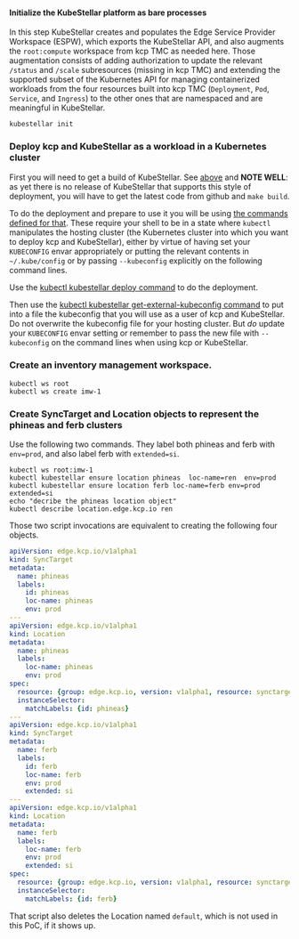 <!--user-example1-post-install-start-->
#### Initialize the KubeStellar platform as bare processes

In this step KubeStellar creates and populates the Edge Service
Provider Workspace (ESPW), which exports the KubeStellar API, and also
augments the `root:compute` workspace from kcp TMC as needed here.
Those augmentation consists of adding authorization to update the
relevant `/status` and `/scale` subresources (missing in kcp TMC) and
extending the supported subset of the Kubernetes API for managing
containerized workloads from the four resources built into kcp TMC
(`Deployment`, `Pod`, `Service`, and `Ingress`) to the other ones that
are namespaced and are meaningful in KubeStellar.

```shell
kubestellar init
```

### Deploy kcp and KubeStellar as a workload in a Kubernetes cluster

First you will need to get a build of KubeStellar.  See
[above](../#get-kubestellar) and **NOTE WELL**: as yet there is no
release of KubeStellar that supports this style of deployment, you
will have to get the latest code from github and `make build`.

To do the deployment and prepare to use it you will be using [the
commands defined for
that](../../commands/#deployment-into-a-kubernetes-cluster).  These
require your shell to be in a state where `kubectl` manipulates the
hosting cluster (the Kubernetes cluster into which you want to deploy
kcp and KubeStellar), either by virtue of having set your `KUBECONFIG`
envar appropriately or putting the relevant contents in
`~/.kube/config` or by passing `--kubeconfig` explicitly on the
following command lines.

Use the [kubectl kubestellar deploy
command](../../commands/#deploy-to-cluster) to do the deployment.

Then use the [kubectl kubestellar get-external-kubeconfig
command](../../commands/#fetch-kubeconfig-for-external-clients) to put
into a file the kubeconfig that you will use as a user of kcp and
KubeStellar.  Do not overwrite the kubeconfig file for your hosting
cluster.  But _do_ update your `KUBECONFIG` envar setting or remember
to pass the new file with `--kubeconfig` on the command lines when
using kcp or KubeStellar.


### Create an inventory management workspace.
```shell
kubectl ws root
kubectl ws create imw-1 
```
### Create SyncTarget and Location objects to represent the phineas and ferb clusters

Use the following two commands. They label both phineas and ferb
with `env=prod`, and also label ferb with `extended=si`.

```shell
kubectl ws root:imw-1
kubectl kubestellar ensure location phineas  loc-name=ren  env=prod
kubectl kubestellar ensure location ferb loc-name=ferb env=prod extended=si
echo "decribe the phineas location object"
kubectl describe location.edge.kcp.io ren
```

Those two script invocations are equivalent to creating the following
four objects.

```yaml
apiVersion: edge.kcp.io/v1alpha1
kind: SyncTarget
metadata:
  name: phineas
  labels:
    id: phineas
    loc-name: phineas
    env: prod
---
apiVersion: edge.kcp.io/v1alpha1
kind: Location
metadata:
  name: phineas
  labels:
    loc-name: phineas
    env: prod
spec:
  resource: {group: edge.kcp.io, version: v1alpha1, resource: synctargets}
  instanceSelector:
    matchLabels: {id: phineas}
---
apiVersion: edge.kcp.io/v1alpha1
kind: SyncTarget
metadata:
  name: ferb
  labels:
    id: ferb
    loc-name: ferb
    env: prod
    extended: si
---
apiVersion: edge.kcp.io/v1alpha1
kind: Location
metadata:
  name: ferb
  labels:
    loc-name: ferb
    env: prod
    extended: si
spec:
  resource: {group: edge.kcp.io, version: v1alpha1, resource: synctargets}
  instanceSelector:
    matchLabels: {id: ferb}
```

That script also deletes the Location named `default`, which is not
used in this PoC, if it shows up.

<!--user-example1-post-install-end-->
